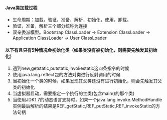 #### Java类加载过程

* 生命周期：加载，验证，准备，解析，初始化，使用，卸载。
*  验证，准备，解析三个部分统称为连接
* 双亲委派模型。Bootstrap ClassLoader -> Extension ClassLoader -> Application ClassLoader -> User ClassLoader

#### 以下有且只有5种情况会初始化类（如果类没有被初始化，则需要先触发其初始化）
1. 遇到new,getstatic,putstatic,invokestatic这四条指令的时候
2. 使用java.lang.reflect包的方法对类进行反射调用的时候
3. 当初始化一个类的时候，如果发现其父类还没有进行初始化，则会先触发其父类的初始化
4. 当虚拟器启动，需要指定一个执行的主类(包含main()的那个类)
5. 当使用JDK1.7的动态语言支持时，如果一个java.lang.invoke.MethodHandle实例最后解析的结果是REF_getStatic,REF_putStatic,REF_invokeStatic的方法句柄